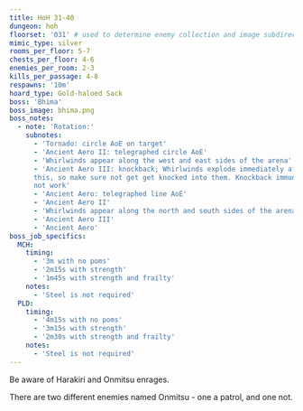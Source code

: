 ```yaml
---
title: HoH 31-40
dungeon: hoh
floorset: '031' # used to determine enemy collection and image subdirectory
mimic_type: silver
rooms_per_floor: 5-7
chests_per_floor: 4-6
enemies_per_room: 2-3
kills_per_passage: 4-8
respawns: '10m'
hoard_type: Gold-haloed Sack
boss: 'Bhima'
boss_image: bhima.png
boss_notes:
  - note: 'Rotation:'
    subnotes:
      - 'Tornado: circle AoE on target'
      - 'Ancient Aero II: telegraphed circle AoE'
      - 'Whirlwinds appear along the west and east sides of the arena'
      - 'Ancient Aero III: knockback; Whirlwinds explode immediately after
      this, so make sure not get get knocked into them. Knockback immunity does
      not work'
      - 'Ancient Aero: telegraphed line AoE'
      - 'Ancient Aero II'
      - 'Whirlwinds appear along the north and south sides of the arena'
      - 'Ancient Aero III'
      - 'Ancient Aero'
boss_job_specifics:
  MCH:
    timing:
      - '3m with no poms'
      - '2m15s with strength'
      - '1m45s with strength and frailty'
    notes:
      - 'Steel is not required'
  PLD:
    timing:
      - '4m15s with no poms'
      - '3m15s with strength'
      - '2m30s with strength and frailty'
    notes:
      - 'Steel is not required'
---
```


Be aware of Harakiri and Onmitsu enrages.

There are two different enemies named Onmitsu - one a patrol, and one not.
